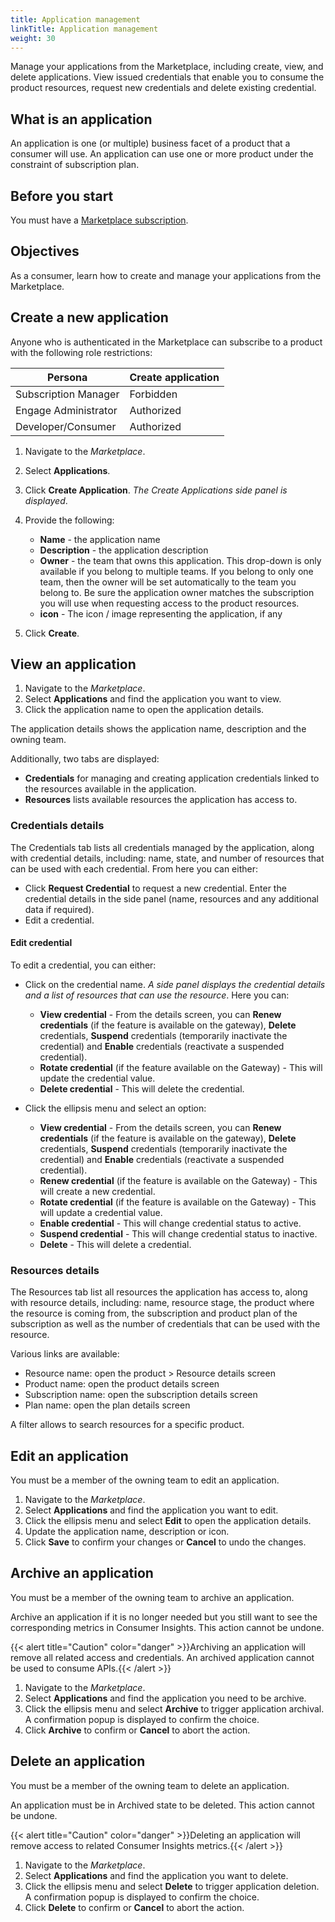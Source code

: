 ```yaml
---
title: Application management
linkTitle: Application management
weight: 30
---
```


Manage your applications from the Marketplace, including create, view, and delete applications. View issued credentials that enable you to consume the product resources, request new credentials and delete existing credential.

## What is an application

An application is one (or multiple) business facet of a product that a consumer will use. An application can use one or more product under the constraint of subscription plan.

## Before you start

You must have a [Marketplace subscription](/docs/manage_marketplace/consumer_experience/subscription_management).

## Objectives

As a consumer, learn how to create and manage your applications from the Marketplace.

## Create a new application

Anyone who is authenticated in the Marketplace can subscribe to a product with the following role restrictions:

| Persona               | Create application |
|-----------------------|--------------------|
| Subscription Manager  | Forbidden          |
| Engage Administrator  | Authorized         |
| Developer/Consumer    | Authorized         |

1. Navigate to the *Marketplace*.
2. Select **Applications**.
3. Click **Create Application**. *The Create Applications side panel is displayed*.
4. Provide the following:

    * **Name** - the application name
    * **Description** - the application description
    * **Owner** - the team that owns this application. This drop-down is only available if you belong to multiple teams. If you belong to only one team, then the owner will be set automatically to the team you belong to. Be sure the application owner matches the subscription you will use when requesting access to the product resources.
    * **icon** - The icon / image representing the application, if any

5. Click **Create**.

## View an application

1. Navigate to the *Marketplace*.
2. Select **Applications** and find the application you want to view.
3. Click the application name to open the application details.

The application details shows the application name, description and the owning team.

Additionally, two tabs are displayed:

* **Credentials** for managing and creating application credentials linked to the resources available in the application.
* **Resources** lists available resources the application has access to.

### Credentials details

The Credentials tab lists all credentials managed by the application, along with credential details, including: name, state, and number of resources that can be used with each credential. From here you can either:

* Click **Request Credential** to request a new credential. Enter the credential details in the side panel (name, resources and any additional data if required).
* Edit a credential.

#### Edit credential

To edit a credential, you can either:

* Click on the credential name. *A side panel displays the credential details and a list of resources that can use the resource*. Here you can:
    * **View credential** - From the details screen, you can **Renew credentials** (if the feature is available on the gateway), **Delete** credentials, **Suspend** credentials (temporarily inactivate the credential) and **Enable** credentials (reactivate a suspended credential).
    * **Rotate credential** (if the feature available on the Gateway) - This will update the credential value.
    * **Delete credential** - This will delete the credential.

* Click the ellipsis menu and select an option:
    * **View credential** - From the details screen, you can **Renew credentials** (if the feature is available on the gateway), **Delete** credentials, **Suspend** credentials (temporarily inactivate the credential) and **Enable** credentials (reactivate a suspended credential).
    * **Renew credential** (if the feature is available on the Gateway) - This will create a new credential.
    * **Rotate credential** (if the feature is available on the Gateway) - This will update a credential value.
    * **Enable credential** - This will change credential status to active.
    * **Suspend credential** - This will change credential status to inactive.
    * **Delete**  - This will delete a credential.

### Resources details

The Resources tab list all resources the application has access to, along with resource details, including: name, resource stage, the product where the resource is coming from, the subscription and product plan of the subscription as well as the number of credentials that can be used with the resource.

Various links are available:

* Resource name: open the product > Resource details screen
* Product name: open the product details screen
* Subscription name: open the subscription details screen
* Plan name: open the plan details screen

A filter allows to search resources for a specific product.

## Edit an application

You must be a member of the owning team to edit an application.

1. Navigate to the *Marketplace*.
2. Select **Applications** and find the application you want to edit.
3. Click the ellipsis menu and select **Edit** to open the application details.
4. Update the application name, description or icon.
5. Click **Save** to confirm your changes or **Cancel** to undo the changes.

## Archive an application

You must be a member of the owning team to archive an application.

Archive an application if it is no longer needed but you still want to see the corresponding metrics in Consumer Insights. This action cannot be undone.

{{< alert title="Caution" color="danger" >}}Archiving an application will remove all related access and credentials. An archived application cannot be used to consume APIs.{{< /alert >}}

1. Navigate to the *Marketplace*.
2. Select **Applications** and find the application you need to be archive.
3. Click the ellipsis menu and select **Archive** to trigger application archival. A confirmation popup is displayed to confirm the choice.
4. Click **Archive** to confirm or **Cancel** to abort the action.

## Delete an application

You must be a member of the owning team to delete an application.

An application must be in Archived state to be deleted. This action cannot be undone.

{{< alert title="Caution" color="danger" >}}Deleting an application will remove access to related Consumer Insights metrics.{{< /alert >}}

1. Navigate to the *Marketplace*.
2. Select **Applications** and find the application you want to delete.
3. Click the ellipsis menu and select **Delete** to trigger application deletion. A confirmation popup is displayed to confirm the choice.
4. Click **Delete** to confirm or **Cancel** to abort the action.
